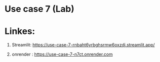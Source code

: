 # Use case 7 (Lab)


# Linkes:

1) Streamlit:  https://use-case-7-rnbaht6yrbghsrmw6oxzdj.streamlit.app/

2) onrender : https://use-case-7-n7ct.onrender.com

